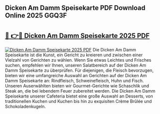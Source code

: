 ## Dicken Am Damm Speisekarte PDF Download Online 2025 GGQ3F

# <h2><a href="http://gcci5lc.nevu.top/?p=Dicken+Am+Damm+Speisekarte">🔗 👉🔴 Dicken Am Damm Speisekarte 2025 PDF</a></h2>

[![Dicken Am Damm Speisekarte 2025 PDF](https://i.imgur.com/dBaPXMq.png)](http://gcci5lc.nevu.top/?p=Dicken+Am+Damm+Speisekarte)
Die Dicken Am Damm Speisekarte ist die Kunst, ein Gericht zu kreieren und zwischen einer Vielzahl von Gerichten zu wählen. Wenn Sie etwas Leichtes und Frisches suchen, empfehlen wir Ihnen, unseren Salatbereich auf der Dicken Am Damm Speisekarte zu überprüfen. Für diejenigen, die Fleisch bevorzugen, bieten wir eine umfangreiche Auswahl an Gerichten auf der Dicken Am Damm Speisekarte an: Rindfleisch, Schweinefleisch, Huhn und Fisch. Unseren Auserwählten bieten wir Gourmet-Gerichte wie Schaschlik und Steak an, die bei lebendem Feuer zubereitet werden. Die Dicken Am Damm Speisekarte unserer Cafeteria bietet eine große Auswahl an Desserts, von traditionellen Kuchen und Kuchen bis hin zu exquisiten Crème Brûlée und Schokoladenkugeln.
